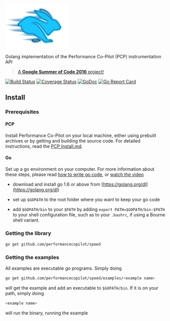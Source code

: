 ![Speed](images/speed.png)

Golang implementation of the Performance Co-Pilot (PCP) instrumentation API

> [A **Google Summer of Code 2016** project!](https://summerofcode.withgoogle.com/projects/#6178186094182400)

[![Build Status](https://travis-ci.org/performancecopilot/speed.svg?branch=master)](https://travis-ci.org/performancecopilot/speed) [![Coverage Status](https://coveralls.io/repos/github/performancecopilot/speed/badge.svg?branch=master)](https://coveralls.io/github/performancecopilot/speed?branch=master) [![GoDoc](https://godoc.org/github.com/performancecopilot/speed?status.svg)](https://godoc.org/github.com/performancecopilot/speed) [![Go Report Card](https://goreportcard.com/badge/github.com/performancecopilot/speed)](https://goreportcard.com/report/github.com/performancecopilot/speed)

## Install

### Prerequisites

#### PCP

Install Performance Co-Pilot on your local machine, either using prebuilt archives or by getting and building the source code. For detailed instructions, read the [PCP Install.md](https://github.com/performancecopilot/pcp/blob/master/INSTALL.md).

#### Go

Set up a go environment on your computer. For more information about these steps, please read [how to write go code](https://golang.org/doc/code.html), or [watch the video](https://www.youtube.com/watch?v=XCsL89YtqCs)

- download and install go 1.6 or above from [https://golang.org/dl](https://golang.org/dl)

- set up `$GOPATH` to the root folder where you want to keep your go code

- add `$GOPATH/bin` to your `$PATH` by adding `export PATH=$GOPATH/bin:$PATH` to your shell configuration file, such as to your `.bashrc`, if using a Bourne shell variant.

### Getting the library

```sh
go get github.com/performancecopilot/speed
```

### Getting the examples

All examples are executable go programs. Simply doing

```sh
go get github.com/performancecopilot/speed/examples/<example name>
```

will get the example and add an executable to `$GOPATH/bin`. If it is on your path, simply doing

```sh
<example name>
```

will run the binary, running the example
